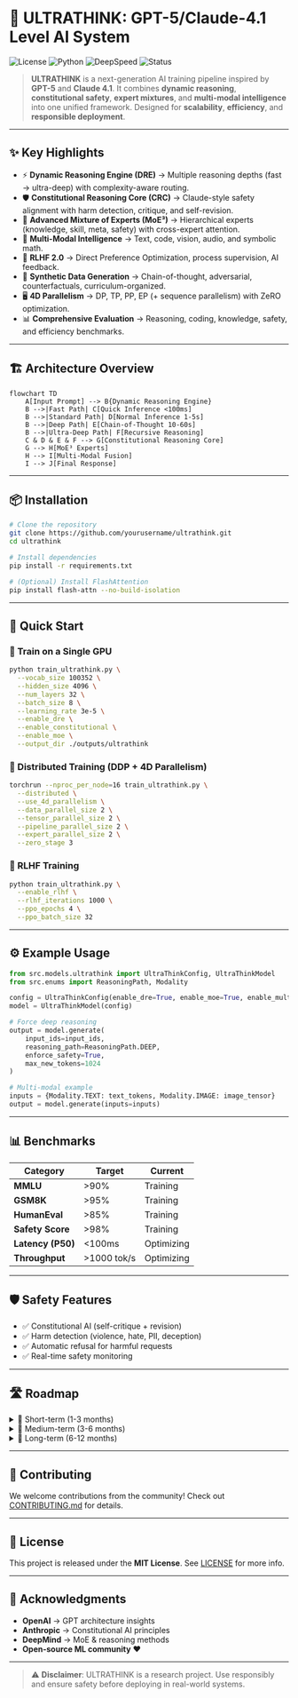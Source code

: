 # 🌌 ULTRATHINK: GPT-5/Claude-4.1 Level AI System

![License](https://img.shields.io/badge/License-MIT-green.svg)
![Python](https://img.shields.io/badge/Python-3.10+-blue.svg)
![DeepSpeed](https://img.shields.io/badge/DeepSpeed-Enabled-orange.svg)
![Status](https://img.shields.io/badge/Status-Research--Preview-purple.svg)

> **ULTRATHINK** is a next-generation AI training pipeline inspired by **GPT-5** and **Claude 4.1**.
> It combines **dynamic reasoning**, **constitutional safety**, **expert mixtures**, and **multi-modal intelligence** into one unified framework.
> Designed for **scalability**, **efficiency**, and **responsible deployment**.

---

## ✨ Key Highlights

* ⚡ **Dynamic Reasoning Engine (DRE)** → Multiple reasoning depths (fast → ultra-deep) with complexity-aware routing.
* 🛡 **Constitutional Reasoning Core (CRC)** → Claude-style safety alignment with harm detection, critique, and self-revision.
* 🧠 **Advanced Mixture of Experts (MoE³)** → Hierarchical experts (knowledge, skill, meta, safety) with cross-expert attention.
* 🎨 **Multi-Modal Intelligence** → Text, code, vision, audio, and symbolic math.
* 🤝 **RLHF 2.0** → Direct Preference Optimization, process supervision, AI feedback.
* 🧪 **Synthetic Data Generation** → Chain-of-thought, adversarial, counterfactuals, curriculum-organized.
* 🖥 **4D Parallelism** → DP, TP, PP, EP (+ sequence parallelism) with ZeRO optimization.
* 📊 **Comprehensive Evaluation** → Reasoning, coding, knowledge, safety, and efficiency benchmarks.

---

## 🏗 Architecture Overview

```mermaid
flowchart TD
    A[Input Prompt] --> B{Dynamic Reasoning Engine}
    B -->|Fast Path| C[Quick Inference <100ms]
    B -->|Standard Path| D[Normal Inference 1-5s]
    B -->|Deep Path| E[Chain-of-Thought 10-60s]
    B -->|Ultra-Deep Path| F[Recursive Reasoning]
    C & D & E & F --> G[Constitutional Reasoning Core]
    G --> H[MoE³ Experts]
    H --> I[Multi-Modal Fusion]
    I --> J[Final Response]
```

---

## 📦 Installation

```bash
# Clone the repository
git clone https://github.com/yourusername/ultrathink.git
cd ultrathink

# Install dependencies
pip install -r requirements.txt

# (Optional) Install FlashAttention
pip install flash-attn --no-build-isolation
```

---

## 🚀 Quick Start

### 🔹 Train on a Single GPU

```bash
python train_ultrathink.py \
  --vocab_size 100352 \
  --hidden_size 4096 \
  --num_layers 32 \
  --batch_size 8 \
  --learning_rate 3e-5 \
  --enable_dre \
  --enable_constitutional \
  --enable_moe \
  --output_dir ./outputs/ultrathink
```

### 🔹 Distributed Training (DDP + 4D Parallelism)

```bash
torchrun --nproc_per_node=16 train_ultrathink.py \
  --distributed \
  --use_4d_parallelism \
  --data_parallel_size 2 \
  --tensor_parallel_size 2 \
  --pipeline_parallel_size 2 \
  --expert_parallel_size 2 \
  --zero_stage 3
```

### 🔹 RLHF Training

```bash
python train_ultrathink.py \
  --enable_rlhf \
  --rlhf_iterations 1000 \
  --ppo_epochs 4 \
  --ppo_batch_size 32
```

---

## ⚙️ Example Usage

```python
from src.models.ultrathink import UltraThinkConfig, UltraThinkModel
from src.enums import ReasoningPath, Modality

config = UltraThinkConfig(enable_dre=True, enable_moe=True, enable_multimodal=True)
model = UltraThinkModel(config)

# Force deep reasoning
output = model.generate(
    input_ids=input_ids,
    reasoning_path=ReasoningPath.DEEP,
    enforce_safety=True,
    max_new_tokens=1024
)

# Multi-modal example
inputs = {Modality.TEXT: text_tokens, Modality.IMAGE: image_tensor}
output = model.generate(inputs=inputs)
```

---

## 📊 Benchmarks

| Category          | Target      | Current    |
| ----------------- | ----------- | ---------- |
| **MMLU**          | >90%        | Training   |
| **GSM8K**         | >95%        | Training   |
| **HumanEval**     | >85%        | Training   |
| **Safety Score**  | >98%        | Training   |
| **Latency (P50)** | <100ms      | Optimizing |
| **Throughput**    | >1000 tok/s | Optimizing |

---

## 🛡 Safety Features

* ✅ Constitutional AI (self-critique + revision)
* ✅ Harm detection (violence, hate, PII, deception)
* ✅ Automatic refusal for harmful requests
* ✅ Real-time safety monitoring

---

## 🛣 Roadmap

<details>
<summary>🔹 Short-term (1-3 months)</summary>

* [ ] Pretrain on 1T+ tokens
* [ ] Implement FlashAttention 3
* [ ] Add 3D & video modalities
* [ ] Optimize inference speed

</details>

<details>
<summary>🔸 Medium-term (3-6 months)</summary>

* [ ] Scale to 100B+ parameters
* [ ] Add online learning
* [ ] Develop specialized domain experts

</details>

<details>
<summary>🔺 Long-term (6-12 months)</summary>

* [ ] Achieve GPT-5 level performance
* [ ] Deploy production system
* [ ] Implement continuous learning
* [ ] Open-source selected components

</details>

---

## 🤝 Contributing

We welcome contributions from the community!
Check out [CONTRIBUTING.md](CONTRIBUTING.md) for details.

---

## 📄 License

This project is released under the **MIT License**.
See [LICENSE](LICENSE) for more info.

---

## 🙏 Acknowledgments

* **OpenAI** → GPT architecture insights
* **Anthropic** → Constitutional AI principles
* **DeepMind** → MoE & reasoning methods
* **Open-source ML community** ❤️

---

> ⚠️ **Disclaimer**: ULTRATHINK is a research project.
> Use responsibly and ensure safety before deploying in real-world systems.
